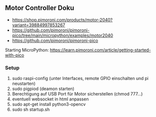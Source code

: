 ## Motor Controller Doku

* https://shop.pimoroni.com/products/motor-2040?variant=39884997853267
* https://github.com/pimoroni/pimoroni-pico/tree/main/micropython/examples/motor2040
* https://github.com/pimoroni/pimoroni-pico

Starting MicroPython: https://learn.pimoroni.com/article/getting-started-with-pico

### Setup
1. sudo raspi-config (unter Interfaces, remote GPIO einschalten und pi neustarten)
2. sudo pigpiod (deamon starten)
3. Berechtigung auf USB Port für Motor sicherstellen (chmod 777...)
4. eventuell websocket in html anpassen
5. sudo apt-get install python3-opencv
6. sudo sh startup.sh
